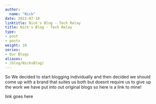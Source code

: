 ```yaml
---
author:
  name: "Nick"
date: 2022-07-10
linktitle: Nick's Blog - Tech Relay
title: Nick's Blog - Tech Relay
type:
- post
- posts
weight: 10
series:
- Our Blogs
aliases:
- /blog/NicksBlog/
---
```


So We decided to start blogging individually and then decided we should come up with a brand that suites us both but doesnt require us to give up the work we have put into out original blogs so here is a link to mine!

link goes here